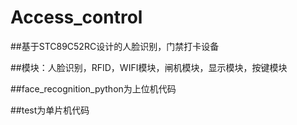 # Access_control


##基于STC89C52RC设计的人脸识别，门禁打卡设备

##模块：人脸识别，RFID，WIFI模块，闸机模块，显示模块，按键模块

##face_recognition_python为上位机代码

##test为单片机代码
